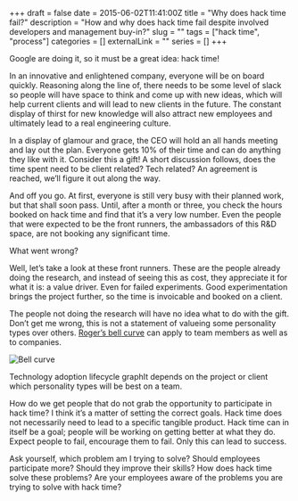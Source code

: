 +++
draft = false
date = 2015-06-02T11:41:00Z
title = "Why does hack time fail?"
description = "How and why does hack time fail despite involved developers and management buy-in?"
slug = ""
tags = ["hack time", "process"]
categories = []
externalLink = ""
series = []
+++

Google are doing it, so it must be a great idea: hack time!

In an innovative and enlightened company, everyone will be on board quickly. Reasoning along the line of, there needs to be some level of slack so people will have space to think and come up with new ideas, which will help current clients and will lead to new clients in the future. The constant display of thirst for new knowledge will also attract new employees and ultimately lead to a real engineering culture.

In a display of glamour and grace, the CEO will hold an all hands meeting and lay out the plan. Everyone gets 10% of their time and can do anything they like with it. Consider this a gift! A short discussion follows, does the time spent need to be client related? Tech related? An agreement is reached, we’ll figure it out along the way.

And off you go. At first, everyone is still very busy with their planned work, but that shall soon pass. Until, after a month or three, you check the hours booked on hack time and find that it’s a very low number. Even the people that were expected to be the front runners, the ambassadors of this R&D space, are not booking any significant time.

What went wrong?

Well, let’s take a look at these front runners. These are the people already doing the research, and instead of seeing this as cost, they appreciate it for what it is: a value driver. Even for failed experiments. Good experimentation brings the project further, so the time is invoicable and booked on a client.

The people not doing the research will have no idea what to do with the gift. Don’t get me wrong, this is not a statement of valueing some personality types over others. [Roger’s bell curve](https://en.wikipedia.org/wiki/Technology_adoption_lifecycle) can apply to team members as well as to companies.

![Bell curve](https://upload.wikimedia.org/wikipedia/en/4/45/DiffusionOfInnovation.png)

Technology adoption lifecycle graphIt depends on the project or client which personality types will be best on a team.

How do we get people that do not grab the opportunity to participate in hack time? I think it’s a matter of setting the correct goals. Hack time does not necessarily need to lead to a specific tangible product. Hack time can in itself be a goal; people will be working on getting better at what they do. Expect people to fail, encourage them to fail. Only this can lead to success.

Ask yourself, which problem am I trying to solve? Should employees participate more? Should they improve their skills? How does hack time solve these problems? Are your employees aware of the problems you are trying to solve with hack time?